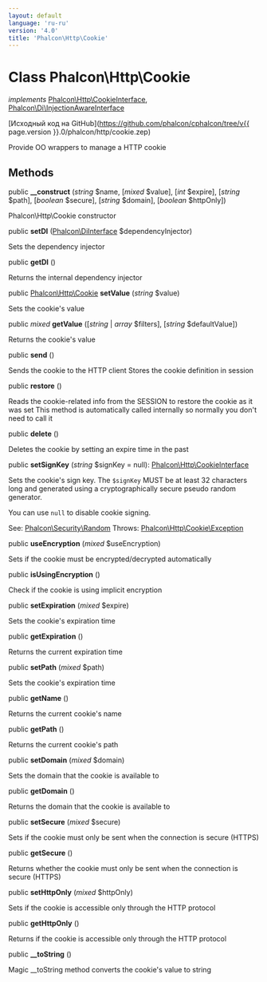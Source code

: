 ```yaml
---
layout: default
language: 'ru-ru'
version: '4.0'
title: 'Phalcon\Http\Cookie'
---
```


# Class **Phalcon\Http\Cookie**

*implements* [Phalcon\Http\CookieInterface](Phalcon_Http_CookieInterface), [Phalcon\Di\InjectionAwareInterface](Phalcon_Di_InjectionAwareInterface)

[Исходный код на GitHub](https://github.com/phalcon/cphalcon/tree/v{{ page.version }}.0/phalcon/http/cookie.zep)

Provide OO wrappers to manage a HTTP cookie

## Methods

public **__construct** (*string* $name, [*mixed* $value], [*int* $expire], [*string* $path], [*boolean* $secure], [*string* $domain], [*boolean* $httpOnly])

Phalcon\Http\Cookie constructor

public **setDI** ([Phalcon\DiInterface](Phalcon_DiInterface) $dependencyInjector)

Sets the dependency injector

public **getDI** ()

Returns the internal dependency injector

public [Phalcon\Http\Cookie](Phalcon_Http_Cookie) **setValue** (*string* $value)

Sets the cookie's value

public *mixed* **getValue** ([*string* | *array* $filters], [*string* $defaultValue])

Returns the cookie's value

public **send** ()

Sends the cookie to the HTTP client Stores the cookie definition in session

public **restore** ()

Reads the cookie-related info from the SESSION to restore the cookie as it was set This method is automatically called internally so normally you don't need to call it

public **delete** ()

Deletes the cookie by setting an expire time in the past

public **setSignKey** (*string* $signKey = null): [Phalcon\Http\CookieInterface](Phalcon_Http_CookieInterface)

Sets the cookie's sign key. The `$signKey` MUST be at least 32 characters long and generated using a cryptographically secure pseudo random generator.

You can use `null` to disable cookie signing.

See: [Phalcon\Security\Random](Phalcon_Security_Random) Throws: [Phalcon\Http\Cookie\Exception](Phalcon_Http_Cookie_Exception)

public **useEncryption** (*mixed* $useEncryption)

Sets if the cookie must be encrypted/decrypted automatically

public **isUsingEncryption** ()

Check if the cookie is using implicit encryption

public **setExpiration** (*mixed* $expire)

Sets the cookie's expiration time

public **getExpiration** ()

Returns the current expiration time

public **setPath** (*mixed* $path)

Sets the cookie's expiration time

public **getName** ()

Returns the current cookie's name

public **getPath** ()

Returns the current cookie's path

public **setDomain** (*mixed* $domain)

Sets the domain that the cookie is available to

public **getDomain** ()

Returns the domain that the cookie is available to

public **setSecure** (*mixed* $secure)

Sets if the cookie must only be sent when the connection is secure (HTTPS)

public **getSecure** ()

Returns whether the cookie must only be sent when the connection is secure (HTTPS)

public **setHttpOnly** (*mixed* $httpOnly)

Sets if the cookie is accessible only through the HTTP protocol

public **getHttpOnly** ()

Returns if the cookie is accessible only through the HTTP protocol

public **__toString** ()

Magic __toString method converts the cookie's value to string